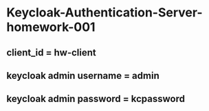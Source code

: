 # Keycloak-Authentication-Server-homework-001

## client_id = hw-client
## keycloak admin username = admin
## keycloak admin password = kcpassword